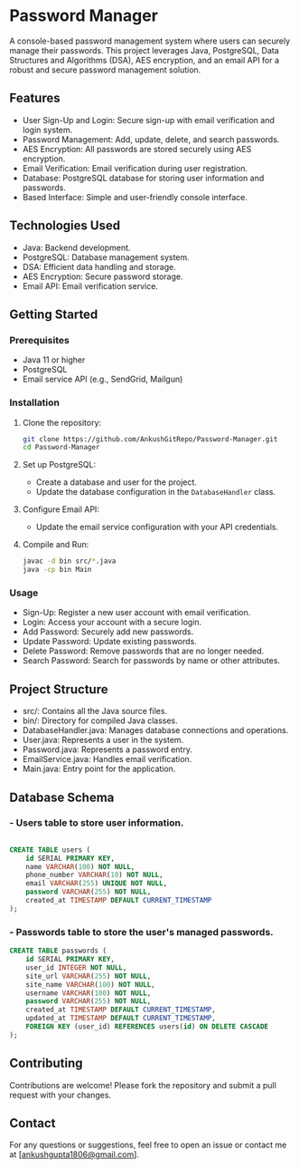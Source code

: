 # Password Manager

A console-based password management system where users can securely manage their passwords. This project leverages Java, PostgreSQL, Data Structures and Algorithms (DSA), AES encryption, and an email API for a robust and secure password management solution.

## Features

- User Sign-Up and Login: Secure sign-up with email verification and login system.
- Password Management: Add, update, delete, and search passwords.
- AES Encryption: All passwords are stored securely using AES encryption.
- Email Verification: Email verification during user registration.
- Database: PostgreSQL database for storing user information and passwords.
- Based Interface: Simple and user-friendly console interface.

## Technologies Used

- Java: Backend development.
- PostgreSQL: Database management system.
- DSA: Efficient data handling and storage.
- AES Encryption: Secure password storage.
- Email API: Email verification service.

## Getting Started

### Prerequisites

- Java 11 or higher
- PostgreSQL
- Email service API (e.g., SendGrid, Mailgun)

### Installation

1. Clone the repository:
   ```bash
   git clone https://github.com/AnkushGitRepo/Password-Manager.git
   cd Password-Manager
   ```
   

2. Set up PostgreSQL:
   - Create a database and user for the project.
   - Update the database configuration in the `DatabaseHandler` class.

3. Configure Email API:
   - Update the email service configuration with your API credentials.

4. Compile and Run:
   ```bash
   javac -d bin src/*.java
   java -cp bin Main
   ```

### Usage

- Sign-Up: Register a new user account with email verification.
- Login: Access your account with a secure login.
- Add Password: Securely add new passwords.
- Update Password: Update existing passwords.
- Delete Password: Remove passwords that are no longer needed.
- Search Password: Search for passwords by name or other attributes.

## Project Structure

- src/: Contains all the Java source files.
- bin/: Directory for compiled Java classes.
- DatabaseHandler.java: Manages database connections and operations.
- User.java: Represents a user in the system.
- Password.java: Represents a password entry.
- EmailService.java: Handles email verification.
- Main.java: Entry point for the application.

## Database Schema

### - Users table to store user information.
```sql

CREATE TABLE users (
    id SERIAL PRIMARY KEY,
    name VARCHAR(100) NOT NULL,
    phone_number VARCHAR(10) NOT NULL,
    email VARCHAR(255) UNIQUE NOT NULL,
    password VARCHAR(255) NOT NULL,
    created_at TIMESTAMP DEFAULT CURRENT_TIMESTAMP
);
```
### - Passwords table to store the user's managed passwords.
```sql
CREATE TABLE passwords (
    id SERIAL PRIMARY KEY,
    user_id INTEGER NOT NULL,
    site_url VARCHAR(255) NOT NULL,
    site_name VARCHAR(100) NOT NULL,
    username VARCHAR(100) NOT NULL,
    password VARCHAR(255) NOT NULL,
    created_at TIMESTAMP DEFAULT CURRENT_TIMESTAMP,
    updated_at TIMESTAMP DEFAULT CURRENT_TIMESTAMP,
    FOREIGN KEY (user_id) REFERENCES users(id) ON DELETE CASCADE
);

```

## Contributing

Contributions are welcome! Please fork the repository and submit a pull request with your changes.

## Contact

For any questions or suggestions, feel free to open an issue or contact me at [ankushgupta1806@gmail.com].
